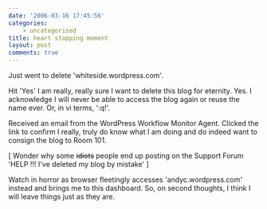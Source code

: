 ```yaml
---
date: '2006-03-16 17:45:56'
categories:
    - uncategorised
title: heart stopping moment
layout: post
comments: true
---
```


Just went to delete 'whiteside.wordpress.com'.

Hit 'Yes' I am really, really sure I want to delete this blog for
eternity. Yes. I acknowledge I will never be able to access the blog
again or reuse the name ever. Or, in vi terms, ':q!'.

Received an email from the WordPress Workflow Monitor Agent. Clicked the
link to confirm I really, truly do know what I am doing and do indeed
want to consign the blog to Room 101.

[ Wonder why some ~~idiots~~ people end up posting on the Support Forum
'HELP !!! I've deleted my blog by mistake' ]

Watch in horror as browser fleetingly accesses 'andyc.wordpress.com'
instead and brings me to this dashboard. So, on second thoughts, I think
I will leave things just as they are.
